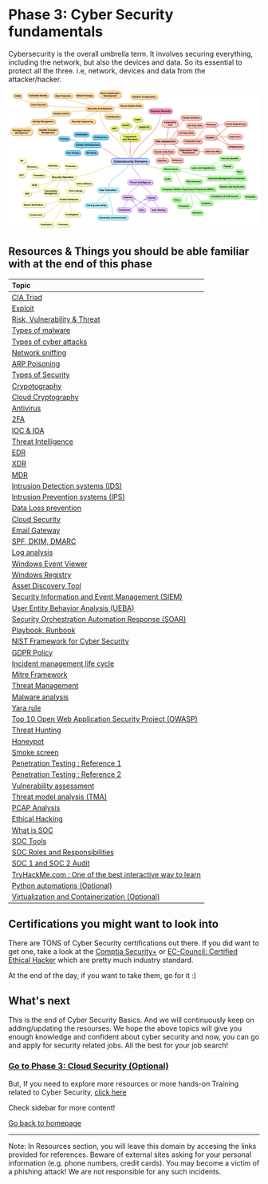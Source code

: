 
# Phase 3: Cyber Security fundamentals


Cybersecurity is the overall umbrella term. It involves securing everything, including the network, but also the devices and data. So its essential to protect all the three. i.e, network, devices and data from the attacker/hacker.

<img src="cybersecuritytree.jpg" width="900"/>


## Resources & Things you should be able familiar with at the end of this phase 


| Topic      | 
| :------------- | 
| [CIA Triad](https://www.fortinet.com/resources/cyberglossary/cia-triad) | 
| [Exploit](https://www.cisco.com/c/en/us/products/security/advanced-malware-protection/what-is-exploit.html) | 
| [Risk, Vulnerability & Threat](https://www.kennasecurity.com/blog/risk-vs-threat-vs-vulnerability/) | 
| [Types of malware](https://www.crowdstrike.com/cybersecurity-101/malware/types-of-malware/) | 
| [Types of cyber attacks](https://www.fortinet.com/resources/cyberglossary/types-of-cyber-attacks	) | 
| [Network sniffing](https://www.lifewire.com/definition-of-sniffer-817996	) | 
| [ARP Poisoning](https://www.imperva.com/learn/application-security/arp-spoofing/) | 
| [Types of Security](https://cyberthreatportal.com/types-of-computer-security/	) | 
| [Crypotography](https://www.elprocus.com/cryptography-and-its-concepts/	) | 
| [Cloud Cryptography](https://www.geeksforgeeks.org/an-overview-of-cloud-cryptography/) | 
| [Antivirus](https://softwarelab.org/what-is-antivirus-software/	) | 
| [2FA](https://authy.com/what-is-2fa/	) |
| [IOC & IOA](https://www.crowdstrike.com/cybersecurity-101/indicators-of-compromise/ioa-vs-ioc/) | 
| [Threat Intelligence](https://www.crowdstrike.com/cybersecurity-101/threat-intelligence/) | 
| [EDR](https://www.crowdstrike.com/cybersecurity-101/endpoint-security/endpoint-detection-and-response-edr/) | 
| [XDR](https://www.crowdstrike.com/cybersecurity-101/what-is-xdr/) | 
| [MDR](https://www.crowdstrike.com/cybersecurity-101/managed-detection-and-response-mdr/) | 
| [Intrusion Detection systems (IDS)](https://www.geeksforgeeks.org/intrusion-detection-system-ids	) | 
| [Intrusion Prevention systems (IPS)](https://www.geeksforgeeks.org/intrusion-prevention-system-ips/	) | 
| [Data Loss prevention](https://www.imperva.com/learn/data-security/data-loss-prevention-dlp/) | 
| [Cloud Security](https://www.ibm.com/in-en/topics/cloud-security	) | 
| [Email Gateway](https://expertinsights.com/insights/what-are-email-security-gateways-how-do-they-work-and-what-can-they-offer-your-organization/	) | 
| [SPF, DKIM, DMARC](https://www.compassitc.com/blog/what-are-dkim-spf-and-dmarc) | 
| [Log analysis](https://www.vmware.com/topics/glossary/content/log-analysis.html) | 
| [Windows Event Viewer](https://www.howtogeek.com/123646/htg-explains-what-the-windows-event-viewer-is-and-how-you-can-use-it/	) | 
| [Windows Registry](https://www.lifewire.com/windows-registry-2625992) | 
| [Asset Discovery Tool](https://www.tek-tools.com/itsm/it-asset-discovery) | 
| [Security Information and Event Management (SIEM)](https://www.imperva.com/learn/application-security/siem/	) | 
| [User Entity Behavior Analysis (UEBA)](https://digitalguardian.com/blog/what-user-and-entity-behavior-analytics-definition-ueba-benefits-how-it-works-and-more) | 
| [Security Orchestration Automation Response (SOAR)](https://www.fireeye.com/products/helix/what-is-soar.html) | 
| [Playbook, Runbook](https://shoreline.io/blog/runbooks-vs-playbooks	) | 
| [NIST Framework for Cyber Security](https://www.balbix.com/insights/nist-cybersecurity-framework/	) | 
| [GDPR Policy](https://www.itgovernance.eu/blog/en/summary-of-the-gdprs-10-key-requirements		) | 
| [Incident management life cycle](https://www.cynet.com/incident-response/nist-incident-response/	) | 
| [Mitre Framework](https://www.mcafee.com/enterprise/en-in/security-awareness/cybersecurity/what-is-mitre-attack-framework.html) | 
| [Threat Management](https://www.ibm.com/in-en/topics/threat-management) | 
| [Malware analysis](https://www.crowdstrike.com/cybersecurity-101/malware/malware-analysis/) | 
| [Yara rule](https://virustotal.github.io/yara/) | 
| [Top 10 Open Web Application Security Project (OWASP)](https://www.hacksplaining.com/owasp	) | 
| [Threat Hunting](https://www.crowdstrike.com/cybersecurity-101/threat-hunting/	) | 
| [Honeypot](https://www.techtarget.com/searchsecurity/definition/honey-pot	) | 
| [Smoke screen](https://blog.radware.com/security/2015/12/how-smoke-screen-cyber-attacks-are-being-used/	) | 
| [Penetration Testing : Reference 1](https://www.imperva.com/learn/application-security/penetration-testing/) | 
| [Penetration Testing : Reference 2](https://www.coresecurity.com/penetration-testing	) |
| [Vulnerability assessment](https://www.imperva.com/learn/application-security/vulnerability-assessment/	) | 
| [Threat model analysis (TMA)](https://www.synopsys.com/glossary/what-is-threat-modeling.html		) | 
| [PCAP Analysis](https://resources.infosecinstitute.com/topic/pcap-analysis-basics-with-wireshark/) | 
| [Ethical Hacking](https://www.synopsys.com/glossary/what-is-ethical-hacking.html	) | 
| [What is SOC](https://www.exabeam.com/security-operations-center/security-operations-center-a-quick-start-guide/) | 
| [SOC Tools](https://www.exabeam.com/explainers/siem/the-soc-secops-and-siem/) | 
| [SOC Roles and Responsibilities](https://www.exabeam.com/security-operations-center/security-operations-center-roles-and-responsibilities/) | 
| [SOC 1 and SOC 2 Audit](https://www.strongdm.com/blog/soc-1-vs-soc-2	) | 
| [TryHackMe.com : One of the best interactive way to learn](https://tryhackme.com/paths) | 
| [Python automations (Optional)](https://automatetheboringstuff.com/) | 
| [Virtualization and Containerization (Optional)](https://www.baeldung.com/cs/virtualization-vs-containerization) | 




## Certifications you might want to look into

There are TONS of Cyber Security certifications out there. If you did want to get one, take a look at the [Comptia Security+](https://www.comptia.org/certifications/security) or [EC-Council: Certified Ethical Hacker](https://www.eccouncil.org/programs/certified-ethical-hacker-ceh/) which are pretty much industry standard.

At the end of the day, if you want to take them, go for it :)
  
## What's next

This is the end of Cyber Security Basics. And we will continuously keep on adding/updating the resourses. We hope the above topics will give you enough knowledge and confident about cyber security and now, you can go and apply for security related jobs. All the best for your job search!

### [Go to Phase 3: Cloud Security (Optional)](../phase4/README.md)

But, If you need to explore more resources or more hands-on Training related to Cyber Security, [click here](../Additional/README.md)

Check sidebar for more content!

[Go back to homepage](../README.md)

___

Note: In Resources section, you will leave this domain by accesing the links provided for references. Beware of external sites asking for your personal information (e.g. phone numbers, credit cards). You may become a victim of a phishing attack! We are not responsible for any such incidents.
